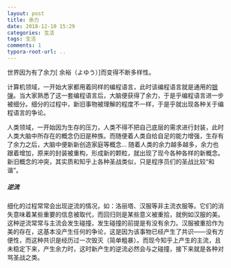 ```yaml
---
layout: post
title: 余力
date: 2018-12-10 15:29
categories: 生活
tags: 生活
comments: 1
typora-root-url: ..
---
```




世界因为有了余力[ 余裕（よゆう）]而变得不断多样性。

计算机领域，一开始大家都用着同样的编程语言，此时该编程语言就是通用的[银弹](https://baike.baidu.com/item/%E9%93%B6%E5%BC%B9)。当大家熟悉了这一套编程语言后，大脑便获得了余力，于是乎编程语言进一步被细分。细分的过程中，新旧事物被理解的程度不一样，于是乎就出现各种关于编程语言的争论。

人类领域，一开始因为生存的压力，人类不得不把自己底层的需求进行封装，此时人类大脑中所存在的概念仍旧是种族。而随便着人类自给自足的能力增强，生存有了余力之后，大脑中便新新创造家庭等概念... 随着人类的余力越多越多，余力也跟着增加，原来的封装被重构，形成新的颗粒，就出现了现今各种各样的新概念。新旧概念的冲突，其实质和知乎上各种圣战类似，只是程序员们的圣战比较“和谐”。

##### 逆流

细化的过程常常会出现逆流的情况，如：洛丽塔、汉服等非主流衣服等。它们的消失意味着某些重要的信息被取代，而回归则是某些意义被重拾，就例如汉服的美。这种逆流常常与主流会发生碰撞，发生碰撞的前提是有没有余力。汉服被重拾作为美的存在，这基本没产生任何的争论，这是因为该事物已经产生了共识——没有方便性，而这种共识是经历过一次毁灭（简单粗暴）。而现今知乎上产生的主流，且未稳定下来，产生余力时，这时新产生的逆流必然会与之碰撞，接下来就是各种对骂圣战之类。